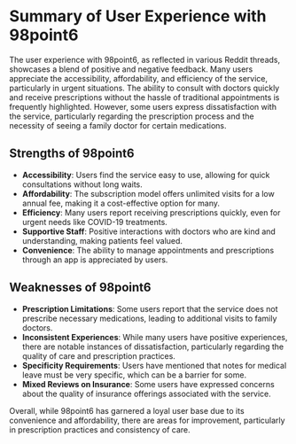 # Summary of User Experience with 98point6

The user experience with 98point6, as reflected in various Reddit threads, showcases a blend of positive and negative feedback. Many users appreciate the accessibility, affordability, and efficiency of the service, particularly in urgent situations. The ability to consult with doctors quickly and receive prescriptions without the hassle of traditional appointments is frequently highlighted. However, some users express dissatisfaction with the service, particularly regarding the prescription process and the necessity of seeing a family doctor for certain medications.

## Strengths of 98point6
- **Accessibility**: Users find the service easy to use, allowing for quick consultations without long waits.
- **Affordability**: The subscription model offers unlimited visits for a low annual fee, making it a cost-effective option for many.
- **Efficiency**: Many users report receiving prescriptions quickly, even for urgent needs like COVID-19 treatments.
- **Supportive Staff**: Positive interactions with doctors who are kind and understanding, making patients feel valued.
- **Convenience**: The ability to manage appointments and prescriptions through an app is appreciated by users.

## Weaknesses of 98point6
- **Prescription Limitations**: Some users report that the service does not prescribe necessary medications, leading to additional visits to family doctors.
- **Inconsistent Experiences**: While many users have positive experiences, there are notable instances of dissatisfaction, particularly regarding the quality of care and prescription practices.
- **Specificity Requirements**: Users have mentioned that notes for medical leave must be very specific, which can be a barrier for some.
- **Mixed Reviews on Insurance**: Some users have expressed concerns about the quality of insurance offerings associated with the service.

Overall, while 98point6 has garnered a loyal user base due to its convenience and affordability, there are areas for improvement, particularly in prescription practices and consistency of care.